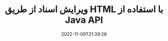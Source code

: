 ---
############################# Static ############################
layout: "product"
date: 2022-11-09T21:39:28
draft: false

product: "Editor"
product_tag: "editor"
platform: "Java"
platform_tag: "java"

############################# Head ############################
head_title: "Java Document Editor API | فایل های متنی Word Web XML را با استفاده از HTML ویرایش کنید"
head_description: "API ویرایشگر سند برای جاوا. فایل های Microsoft Word، XML، وب و متن را در HTML بارگیری کنید و پس از دستکاری به فرمت اصلی تبدیل کنید."

############################# Header ############################
title: "ویرایش اسناد از طریق HTML با استفاده از Java API"
description: "برنامه های جاوا را با ویرایشگر HTML برای دستکاری اسناد و تبدیل مجدد به فرمت اصلی ادغام کنید."
button:
    enable: true

############################# SubMenu ############################
submenu:
    enable: true
    
    left:
        img_alt: "GroupDocs.Editor for Java"
        image: "https://www.groupdocs.cloud/templates/groupdocs/images/product-logos/groupdocs-editor-java.png"
        product: "GroupDocs.Editor"
        platform: "Java"

    middle:
        button:
            # button loop
            - link: "#overview"
              text: "بررسی اجمالی"

            # button loop
            - link: "#features"
              text: "امکانات"

            # button loop
            - link: "#support"
              text: "پشتیبانی"

            # button loop
            - link: "https://products.groupdocs.app/editor"
              text: "نسخه نمایشی زنده"

            # button loop
            - link: "https://purchase.groupdocs.com/pricing/editor/java"
              text: "قیمت گذاری"

    right:
        link_download: "https://downloads.groupdocs.com/editor"
        link_learn: "https://docs.groupdocs.com/editor/java/"
        link_buy: "https://purchase.groupdocs.com"

############################# Overview ############################
overview:
    enable: true
    content: |
      GroupDocs.Editor for Java API ویرایش اسناد را در قالب HTML فعال می کند. API از چندین فرمت سند پشتیبانی می کند و می تواند با هر ویرایشگر HTML خارجی، منبع باز یا پولی ادغام شود. API ویرایشگر برای بارگیری اسناد، تبدیل آن به HTML، ارائه HTML به UI خارجی و سپس ذخیره HTML در سند اصلی پس از دستکاری، پردازش می کند. همچنین می توان از آن برای تولید صفحات گسترده Microsoft Word، Excel، فایل های پاورپوینت، فرمت های OpenDocument، اسناد XML و TXT استفاده کرد.
    tabs:
      enable: true     
      
      ## TAB ONE ##
      tab_one:
        description: |
          در زیر مروری بر GroupDocs.Editor برای جاوا است:

        left:
          enable: true
          icon: "fab fa-html5"
          title: "دستکاری با استفاده از HTML"
          content: |
            * بارگذاری سند پشتیبانی شده
            * ویرایش محتوا با استفاده از HTML
            * ویرایش سبک های مرتبط
            * تبدیل به فرمت اصلی
      
      ## TAB TWO ##
      tab_two:
        description: |
          GroupDocs.Editor برای جاوا از [قالب‌های فایل] زیر پشتیبانی می‌کند (https://docs.groupdocs.com/editor/java/supported-document-formats/)

        left:
          enable: true
          table:
            # table loop
            - title: "Microsoft Office"
              content: |
                * **Microsoft Word**: DOC, DOCX, DOCM, DOT, DOTM, DOTX, FlatOPC, WordML, RTF
                * **Microsoft Excel**: XLS, XLSX, XLSM, XLT, XLTX, XLTM, XLSB, XLAM, CSV, TSV, SXC, SpreadsheetML, DIF, DSV
                * **Microsoft PowerPoint**: PPT, PPTX, PPTM, PPS, PPSX, PPSM, POT, POTX, POTM

        right:
          enable: true
          table:
            # table loop
            - title: "خانواده های قالب دیگر"
              content: |
                * **فرمت های اسناد باز**: ODT, OTT, ODS, FODS, ODP, OTP
                * **فرمت های اسناد باز**: MSG, MBOX, EML, EMLX
                * **فرمت های وب**: HTML, MHTML, CHM, XML, TXT
                * **فرمت های وب**: MOBI, AZW3, ePub

      ## TAB THREE ##
      tab_three:
        description: |
          GroupDocs.Editor برای جاوا از سیستم عامل ها، چارچوب ها و مدیران بسته زیر پشتیبانی می کند:
        
        left:
          enable: true
          table:
            # table loop
            - icon: "fab fa-windows"
              title: "سیستم های عامل"
              content: |
                * Microsoft Windows Desktop
                * Microsoft Windows Server
                * Linux
                * MacOS

            # table loop
            - icon: "fas fa-code"
              title: "چارچوب های پشتیبانی شده"
              content: |
                * Java 7 (1.7) +

        right:
          enable: true
          table:
            # table loop
            - icon: "fas fa-cogs"
              title: "محیط های توسعه"
              content: |
                * NetBeans
                * IntelliJ IDEA
                * Eclipse
            # table loop
            - icon: "fas fa-tools"
              title: "ابزار اتوماسیون ساخت"
              content: |
                * Maven

############################# Features ############################
features:
    enable: true
    title: "GroupDocs.Editor برای ویژگی های جاوا"

    feature:
      # feature loop
      - icon: "fas fa-copy"
        content: "ادغام آسان ویرایشگر HTML"

      # feature loop
      - icon: "fas fa-eye"
        content: "تبدیل سند به HTML DOM"

      # feature loop
      - icon: "fas fa-bolt"
        content: "استخراج محتوای HTML از جریان اسناد"
      
      # feature loop
      - icon: "fas fa-file-powerpoint"
        content: "بارگیری، ویرایش و ذخیره فرمت های فایل Word، Excel و PowerPoint"

      # feature loop
      - icon: "fas fa-code"
        content: "HTML را به همراه عناصر جاسازی شده واکشی کنید"

      # feature loop
      - icon: "fas fa-cloud"
        content: "وارد کردن، مشاهده و ویرایش اسناد XML"

      # feature loop
      - icon: "fas fa-remove-format"
        content: "دور زدن محتوای HTML و ذخیره منابع جاسازی شده"

      # feature loop
      - icon: "fas fa-comment-slash"
        content: "مشاهده، ویرایش و ذخیره اسناد پردازش کلمه در حالت صفحه"

      # feature loop
      - icon: "fas fa-location-arrow"
        content: "محتوای تگ بدنه HTML را از فایل دریافت کنید"

      # feature loop
      - icon: "fas fa-border-all"
        content: "محتوای CSS فایل HTML را استخراج کنید"

      # feature loop
      - icon: "fas fa-wrench"
        content: "از محتوای رشته برای دریافت HTML DOM و تبدیل به فایل استفاده کنید"

      # feature loop
      - icon: "fas fa-columns"
        content: "HTML DOM را با عناصر جاسازی شده تبدیل کنید"

      # feature loop
      - icon: "fas fa-file-word"
        content: "تبدیل فایل های چند فرمت در HTML برای ویرایش"

      # feature loop
      - icon: "fas fa-envelope"
        content: "دریافت متا اطلاعات اسناد ورودی بدون ویرایش"

      # feature loop
      - icon: "fas fa-print"
        content: "اسناد ویرایش شده را در قالب فایل متنی ساده ذخیره کنید"

      # feature loop
      - icon: "fas fa-file-archive"
        content: "دقت تبدیل"

      # feature loop
      - icon: "fas fa-lock"
        content: "اعمال رمز عبور به سند خروجی"

      # feature loop
      - icon: "fas fa-file-code"
        content: "پایگاه داده (DB) Agnostic"
      
      # feature loop
      - icon: "fas fa-fill-drip"
        content: "رابط کاربری (UI) Agnostic"

      # feature loop
      - icon: "fas fa-file-excel"
        content: "از مجوز اندازه گیری پشتیبانی می کند"

    more_feature:
      # more_feature_loop
      - title: "تبدیل دقیق به و از HTML DOM"
        content: |
          استفاده از GroupDocs.Editor برای جاوا به شما امکان می دهد برنامه هایی را در جاوا بسازید که یک سند با فرمت فایل پشتیبانی شده را بارگیری می کند تا آن را به مدل شی سند HTML (DOM) همراه با عناصر مرتبط با آن، به عنوان مثال، CSS تبدیل کند. علاوه بر این، ویرایشگر جاوا API ما به شما امکان می دهد HTML را در هر یک از ویرایشگرهای محبوب HTML ویرایش کنید. پس از انجام تغییرات مورد نیاز، GroupDocs.Editor برای جاوا به شما کمک می کند تا این HTML حاصل را به فرمت فایل اصلی خود برگردانید.
          
          ```java
          // Create Editor class by loading an input document
          Editor editor = new Editor("Sample.docx");

          // Open document for edit and obtain EditableDocument
          EditableDocument original = editor.edit();

          // Obtain all-embedded HTML from it
          String allEmbeddedInside = original.getEmbeddedHtml();

          // If necessary, obtain pure HTML-markup, CSS, images and other resources in separate form

          // Whole HTML-markup, without any resources
          String completeHtmlMarkup = original.getContent();

          // Only HTML->BODY content, useful for most of WYSIWYG-editors
          String onlyInnerBody = original.getBodyContent();

          // All CSS stylesheets
          List<CssText> stylesheets = original.getCss();

          // All images, including raster and vector, but without CSS gradients
          List<IImageResource> images = original.getImages();

          // All font resources
          List<FontResourceBase> fonts = original.getFonts();

          // finally, send this content to your WYSIWYG HTML-editor
          ```
      # more_feature_loop
      - title: "بارگیری و واکشی عناصر مرتبط"
        content: "GroupDocs.Editor for Java API به شما امکان می دهد عناصر مرتبط را از اسناد فرمت های پشتیبانی شده مانند تصاویر، CSS، فونت ها و موارد دیگر واکشی کنید. سپس می‌توانید این عناصر مرتبط واکشی شده را بارگیری کنید، آنها را پیمایش کنید و جدا از فایل HTML نهایی ذخیره کنید و یک خروجی مدیریت شده داشته باشید."

############################# Support ############################
support:
    enable: true

############################# Solutions ############################
solutions:
    enable: true
    title: "GroupDocs.Editor API های ویرایش اسناد را برای سایر محیط های توسعه محبوب ارائه می دهد"

    solution:
        # solution loop
        - img_alt: "GroupDocs.Editor for .NET"
          image: "https://www.groupdocs.cloud/templates/groupdocs/images/product-logos/groupdocs-editor-net.png"
          product: "GroupDocs.Editor"
          platform: ".NET"
          link: "/editor/net/"

############################# Back to top ###############################
back_to_top:
  enable: true
---